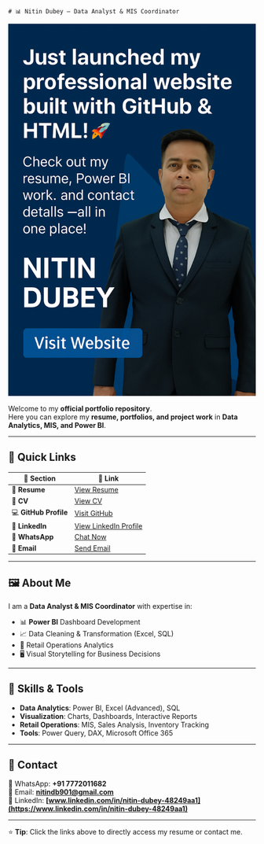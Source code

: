 	# 📊 Nitin Dubey — Data Analyst & MIS Coordinator

![Portfolio Banner](Profffessional%20Photo%20with%20all%20the%20Details.png)

Welcome to my **official portfolio repository**.  
Here you can explore my **resume, portfolios, and project work** in **Data Analytics, MIS, and Power BI**.

---

## 🧾 Quick Links

| 📌 Section | 🔗 Link |
|------------|--------|
| 📄 **Resume** | [View Resume](Nitin_Dubey_Portfolio_With_Dashboards.pdf) |
| 📝 **CV** | [View CV](Updated%20Cv%20Nitin%20Dubey%20Data%20Analyst%20MIS%20Coordinator.pdf.pdf) |
| 💻 **GitHub Profile** | [Visit GitHub](https://github.com/Nitindb901) |
| 🔗 **LinkedIn** | [View LinkedIn Profile](https://www.linkedin.com/in/nitin-dubey-48249aa1) |
| 💬 **WhatsApp** | [Chat Now](https://wa.me/917772011682) |
| 📧 **Email** | [Send Email](mailto:nitindb901@gmail.com) |

---

## 🖼 About Me

I am a **Data Analyst & MIS Coordinator** with expertise in:
- 📊 **Power BI** Dashboard Development
- 📈 Data Cleaning & Transformation (Excel, SQL)
- 🛒 Retail Operations Analytics
- 🖥 Visual Storytelling for Business Decisions

---

## 🚀 Skills & Tools
- **Data Analytics**: Power BI, Excel (Advanced), SQL
- **Visualization**: Charts, Dashboards, Interactive Reports
- **Retail Operations**: MIS, Sales Analysis, Inventory Tracking
- **Tools**: Power Query, DAX, Microsoft Office 365

---

## 📢 Contact
💬 WhatsApp: **+91 7772011682**  
📧 Email: **[nitindb901@gmail.com](mailto:nitindb901@gmail.com)**  
🔗 LinkedIn: **[www.linkedin.com/in/nitin-dubey-48249aa1](https://www.linkedin.com/in/nitin-dubey-48249aa1)**

---
⭐ **Tip**: Click the links above to directly access my resume or contact me.
